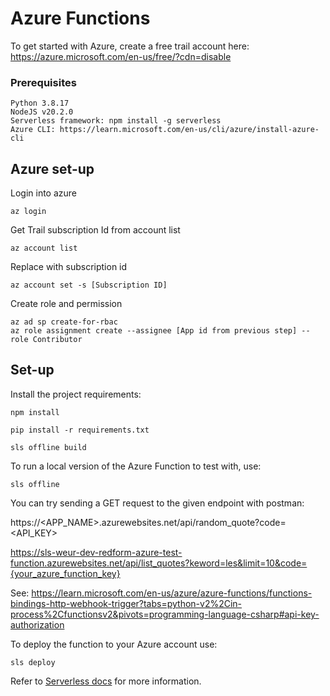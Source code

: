 # Azure Functions

To get started with Azure, create a free trail account here: https://azure.microsoft.com/en-us/free/?cdn=disable

### Prerequisites
```text
Python 3.8.17
NodeJS v20.2.0
Serverless framework: npm install -g serverless
Azure CLI: https://learn.microsoft.com/en-us/cli/azure/install-azure-cli
```

## Azure set-up
Login into azure
```
az login
```

Get Trail subscription Id from account list
```
az account list
```

Replace with subscription id
```
az account set -s [Subscription ID]
```

Create role and permission
```
az ad sp create-for-rbac
az role assignment create --assignee [App id from previous step] --role Contributor
```

## Set-up
Install the project requirements:
```shell
npm install
```
```shell
pip install -r requirements.txt
```
```shell
sls offline build
```

To run a local version of the Azure Function to test with, use:
```shell
sls offline
```
You can try sending a GET request to the given endpoint with postman:

https://<APP_NAME>.azurewebsites.net/api/random_quote?code=<API_KEY>

https://sls-weur-dev-redform-azure-test-function.azurewebsites.net/api/list_quotes?keword=les&limit=10&code={your_azure_function_key}

See: https://learn.microsoft.com/en-us/azure/azure-functions/functions-bindings-http-webhook-trigger?tabs=python-v2%2Cin-process%2Cfunctionsv2&pivots=programming-language-csharp#api-key-authorization

To deploy the function to your Azure account use:
```shell
sls deploy
```


Refer to [Serverless docs](https://serverless.com/framework/docs/providers/azure/guide/intro/) for more information.
